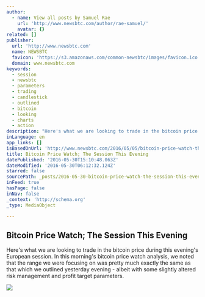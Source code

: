 ```yaml
---
author:
  - name: View all posts by Samuel Rae
    url: 'http://www.newsbtc.com/author/rae-samuel/'
    avatar: {}
related: []
publisher:
  url: 'http://www.newsbtc.com'
  name: NEWSBTC
  favicon: 'https://s3.amazonaws.com/common-newsbtc/images/favicon.ico'
  domain: www.newsbtc.com
keywords:
  - session
  - newsbtc
  - parameters
  - trading
  - candlestick
  - outlined
  - bitcoin
  - looking
  - charts
  - action
description: "Here's what we are looking to trade in the bitcoin price during this evening's European session. In this morning's bitcoin price watch analysis, we noted that the range we were focusing on was pretty much exactly the same as that which we outlined yesterday evening - albeit with some slightly altered risk management and profit target parameters."
inLanguage: en
app_links: []
isBasedOnUrl: 'http://www.newsbtc.com/2016/05/05/bitcoin-price-watch-the-session-this-evening/'
title: Bitcoin Price Watch; The Session This Evening
datePublished: '2016-05-30T15:10:48.063Z'
dateModified: '2016-05-30T06:12:32.124Z'
starred: false
sourcePath: _posts/2016-05-30-bitcoin-price-watch-the-session-this-evening.md
inFeed: true
hasPage: false
inNav: false
_context: 'http://schema.org'
_type: MediaObject

---
```

<article style=""><h1>Bitcoin Price Watch; The Session This Evening</h1><p>Here's what we are looking to trade in the bitcoin price during this evening's European session. In this morning's bitcoin price watch analysis, we noted that the range we were focusing on was pretty much exactly the same as that which we outlined yesterday evening - albeit with some slightly altered risk management and profit target parameters.</p><img src="http://s3.amazonaws.com/main-newsbtc-images/2016/05/05160528/priceyo.jpg" /></article>
